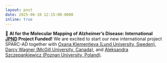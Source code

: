 ```yaml
---
layout: post
date: 2025-06-10 12:15:00-0000
inline: true
---
```


🏁 **AI for the Molecular Mapping of Alzheimer’s Disease: International [JPND](https://neurodegenerationresearch.eu) Project Funded!** We are excited to start our new international project SPARC-AD together with [Oxana Klementieva (Lund University, Sweden)](https://portal.research.lu.se/en/persons/oxana-klementieva), [Darcy Wagner (McGill University, Canada)](https://www.mcgill.ca/bbme/darcy-wagner), and [Aleksandra Szczepankiewicz (Poznan University, Poland)](https://cmd.ump.edu.pl/o_nas).
